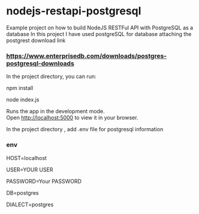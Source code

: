 # nodejs-restapi-postgresql
Example project on how to build NodeJS RESTFul API with PostgreSQL as a database
In this project I have used postgreSQL for database attaching the postgrest download link
### https://www.enterprisedb.com/downloads/postgres-postgresql-downloads

In the project directory, you can run:

npm install

node index.js

Runs the app in the development mode.\
Open [http://localhost:5000](http://localhost:5000) to view it in your browser.

In the project directory , add .env file for postgresql information
### env
HOST=localhost

USER=YOUR USER

PASSWORD=Your PASSWORD

DB=postgres

DIALECT=postgres
